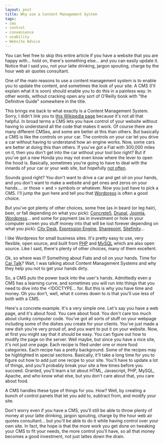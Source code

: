 ```yaml
---
layout: post
title: Why use a Content Management System
tags:
- cms
- control
- convenience
- usability
- Website Advice
---
```

You can feel free to skip this entire article if you have a website that you are happy with... hold on, there's
something else... and you can easily update it. Notice that I said you, not your latte drinking, jargon spouting, charge
by the hour web air quotes consultant.

One of the main reasons to use a content management system is to enable you to update the content, and sometimes the
look of your site. A CMS (I'll explain what it is soon) should enable you to do this in a painless way. In other words,
without cracking open any sort of O'Reilly book with "the Definitive Guide" somewhere in the title.

<!--more-->

This brings me back to what exactly is a Content Management System. Sorry, I didn't link you to
<a href="http://en.wikipedia.org/wiki/Web_content_management_system">this Wikipedia page</a> because it's not all that
helpful. In broad terms a CMS lets you have control of your website without having to understand all the code that makes
it work. Of course there are many different CMSes, and some are better at this than others. But basically a CMS is like
the controls on your car. The controls on your car let you drive a car without having to understand how an engine works.
Now, some cars are better at doing this than others. If you've got a Fiat with 300,000 miles on it, then you don't get
into the car without your tool box right? But if you've got a new Honda you may not even know where the lever to open
the hood is. Basically, sometimes you're going to have to deal with the innards of your car or your web site, but
hopefully <a href="http://www.joelonsoftware.com/articles/LeakyAbstractions.html">not often</a>.

Sounds good right? You don't want to drive a car and get oil on your hands, and you don't want to make a website and get
ones and zeros on your hands.... or those &lt; and &gt; symbols or whatever. Now you just have to pick a CMS. I'll jump
the gun here and tell you that <a href="http://wordpress.org/">Wordpress</a> is often a good choice.

But you've got plenty of other choices, some free (as in beard (or leg hair), beer, or fall depending on what you pick):
<a href="http://www.concrete5.org/">Concrete5</a>, <a href="http://drupal.org/">Drupal</a>,
<a href="http://www.joomla.org/">Joomla</a>, <a href="http://wordpress.org/">Wordpress</a>... and some for payment (as
in investment or hole in your computer screen you stuff money into that will be lost forever depending on what you
pick): <a href="http://www.fogcreek.com/CityDesk/">City Desk</a>, <a href="http://expressionengine.com/">Expression Engine</a>,
<a href="http://sharepoint.microsoft.com/en-us/Pages/default.aspx">Sharepoint</a>, <a href="http://www.sitefinity.com/">Sitefinity</a>...

I like Wordpress for small business sites. It's pretty easy to use, very flexible, open source, and built from
<a href="http://www.php.net/">PHP</a> and <a href="http://www.mysql.com/">MySQL</a> which are also open source. Like I
said, there's plenty of other choices, many of them excellent.

Ok, so where was I? Something about Fiats and oil on your hands. Time for
<a href="http://www.cartalk.com/">Car Talk</a>? Wait, I was talking about Content Management Systems and why they help
you not to get your hands dirty.

So, a CMS puts the power back into the user's hands. Admittedly even a CMS has a learning curve, and sometimes you will
run into things that you need to dive into the &lt;!DOCTYPE... for. But this is why you have time and money. Oh you
don't, well, what it comes down to is that you'll use less of both with a CMS.

Here's a concrete example. It's a very simple one. Let's say you have a web page, and it's about food. You care about
food. You don't care too much about clunky computer code. You've got all sorts of stuff on your webpage including some
of the dishes you create for your clients. You've just made a new dish you're very proud of, and you want to put it on
your website. Now, at first you might say that it should be easy. You can figure out how to modify the page on the
server. Well maybe, but since you have a nice site, it's not just one page. Each recipe is filed under one or more food
categories. Each recipe has a pretty background. Some of the recipes may be highlighted in special sections. Basically,
it'll take a long time for you to figure out how to add just one recipe to your site. You'll have to update a lot of
things, and you'll probably break your site a few times before you succeed. Granted, you'll learn a lot about HTML,
Javascript, PHP, MySQL, Apache, and who know what else, but you don't care about that, you care about food.

A CMS handles these type of things for you. How? Well, by creating a bunch of control panels that let you add to,
subtract from, and modify your site.

Don't worry even if you have a CMS, you'll still be able to throw plenty of money at your latte drinking, jargon
spouting, charge by the hour web air quotes consultant... but you'll be able to do it while having control over your own
site. In fact, the hope is that the more work you get done on tweaking your CMS to fit your needs, the more control
you'll have, so all that money becomes a good investment, not just lattes down the drain.
